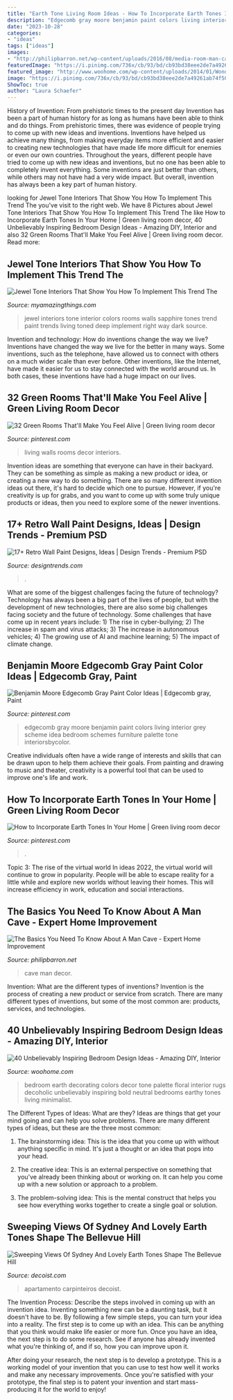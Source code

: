 ```yaml
---
title: "Earth Tone Living Room Ideas - How To Incorporate Earth Tones In Your Home"
description: "Edgecomb gray moore benjamin paint colors living interior grey scheme idea bedroom schemes furniture palette tone interiorsbycolor"
date: "2023-10-28"
categories:
- "ideas"
tags: ["ideas"]
images:
- "http://philipbarron.net/wp-content/uploads/2016/08/media-room-man-cave-decor.jpg"
featuredImage: "https://i.pinimg.com/736x/cb/93/bd/cb93bd38eee2de7a49261ab74f50f076.jpg"
featured_image: "http://www.woohome.com/wp-content/uploads/2014/01/Wonderful-Bedroom-Design-Ideas-25.jpg"
image: "https://i.pinimg.com/736x/cb/93/bd/cb93bd38eee2de7a49261ab74f50f076.jpg"
ShowToc: true
author: "Laura Schaefer"
---
```



History of Invention: From prehistoric times to the present day
Invention has been a part of human history for as long as humans have been able to think and do things. From prehistoric times, there was evidence of people trying to come up with new ideas and inventions. Inventions have helped us achieve many things, from making everyday items more efficient and easier to creating new technologies that have made life more difficult for enemies or even our own countries. Throughout the years, different people have tried to come up with new ideas and inventions, but no one has been able to completely invent everything. Some inventions are just better than others, while others may not have had a very wide impact. But overall, invention has always been a key part of human history.

	

		
looking for Jewel Tone Interiors That Show You How To Implement This Trend The you've visit to the right web. We have 8 Pictures about Jewel Tone Interiors That Show You How To Implement This Trend The like How to Incorporate Earth Tones In Your Home | Green living room decor, 40 Unbelievably Inspiring Bedroom Design Ideas - Amazing DIY, Interior and also 32 Green Rooms That&#039;ll Make You Feel Alive | Green living room decor. Read more:
		
    
## Jewel Tone Interiors That Show You How To Implement This Trend The

<img loading=lazy src="https://myamazingthings.com/wp-content/uploads/2017/05/jewel-tones-interiors-1.jpg" onerror="this.onerror=null;this.src='https://tse2.mm.bing.net/th?id=OIP.-PLOVTN6aSm6U7T-Wt4hAQHaHa&amp;pid=15.1';" alt="Jewel Tone Interiors That Show You How To Implement This Trend The">

_Source: myamazingthings.com_

>jewel interiors tone interior colors rooms walls sapphire tones trend paint trends living toned deep implement right way dark source. 

	

Invention and technology: How do inventions change the way we live?
Inventions have changed the way we live for the better in many ways. Some inventions, such as the telephone, have allowed us to connect with others on a much wider scale than ever before. Other inventions, like the Internet, have made it easier for us to stay connected with the world around us. In both cases, these inventions have had a huge impact on our lives.

    
## 32 Green Rooms That&#039;ll Make You Feel Alive | Green Living Room Decor

<img loading=lazy src="https://i.pinimg.com/736x/90/9d/87/909d87e1e3bdef51527cea642bb6a570--house-interiors-living-room-ideas.jpg" onerror="this.onerror=null;this.src='https://tse4.mm.bing.net/th?id=OIP.OOK4v7uQPP7UpTSZ-JG2iQHaLQ&amp;pid=15.1';" alt="32 Green Rooms That&#039;ll Make You Feel Alive | Green living room decor">

_Source: pinterest.com_

>living walls rooms decor interiors. 

	

Invention ideas are something that everyone can have in their backyard. They can be something as simple as making a new product or idea, or creating a new way to do something. There are so many different invention ideas out there, it's hard to decide which one to pursue. However, if you're creativity is up for grabs, and you want to come up with some truly unique products or ideas, then you need to explore some of the newer inventions.

    
## 17+ Retro Wall Paint Designs, Ideas | Design Trends - Premium PSD

<img loading=lazy src="https://images.designtrends.com/wp-content/uploads/2015/10/17151643/Small-Living-Room-Retro-Wall-Design1.jpg" onerror="this.onerror=null;this.src='https://tse4.mm.bing.net/th?id=OIP.aPGYsog8DTkb0hTaXYiJmAHaE2&amp;pid=15.1';" alt="17+ Retro Wall Paint Designs, Ideas | Design Trends - Premium PSD">

_Source: designtrends.com_

>. 

	

What are some of the biggest challenges facing the future of technology?
Technology has always been a big part of the lives of people, but with the development of new technologies, there are also some big challenges facing society and the future of technology. Some challenges that have come up in recent years include: 1) The rise in cyber-bullying; 2) The increase in spam and virus attacks; 3) The increase in autonomous vehicles; 4) The growing use of AI and machine learning; 5) The impact of climate change.

    
## Benjamin Moore Edgecomb Gray Paint Color Ideas | Edgecomb Gray, Paint

<img loading=lazy src="https://i.pinimg.com/736x/df/c1/6f/dfc16fda62d0e79c1ddaccdc42ac79d6.jpg" onerror="this.onerror=null;this.src='https://tse3.mm.bing.net/th?id=OIP.sp5ipfKpWS6Brhcx-aqkZQHaJQ&amp;pid=15.1';" alt="Benjamin Moore Edgecomb Gray Paint Color Ideas | Edgecomb gray, Paint">

_Source: pinterest.com_

>edgecomb gray moore benjamin paint colors living interior grey scheme idea bedroom schemes furniture palette tone interiorsbycolor. 

	

Creative individuals often have a wide range of interests and skills that can be drawn upon to help them achieve their goals. From painting and drawing to music and theater, creativity is a powerful tool that can be used to improve one's life and work.

    
## How To Incorporate Earth Tones In Your Home | Green Living Room Decor

<img loading=lazy src="https://i.pinimg.com/736x/cb/93/bd/cb93bd38eee2de7a49261ab74f50f076.jpg" onerror="this.onerror=null;this.src='https://tse1.mm.bing.net/th?id=OIP.WUHEdK0BM2OmwD2hvHfrIwHaDv&amp;pid=15.1';" alt="How to Incorporate Earth Tones In Your Home | Green living room decor">

_Source: pinterest.com_

>. 

	

Topic 3: The rise of the virtual world
In ideas 2022, the virtual world will continue to grow in popularity. People will be able to escape reality for a little while and explore new worlds without leaving their homes. This will increase efficiency in work, education and social interactions.

    
## The Basics You Need To Know About A Man Cave - Expert Home Improvement

<img loading=lazy src="http://philipbarron.net/wp-content/uploads/2016/08/media-room-man-cave-decor.jpg" onerror="this.onerror=null;this.src='https://tse1.mm.bing.net/th?id=OIP.0DyiaS5qa0AWeiOfowJe-QHaEm&amp;pid=15.1';" alt="The Basics You Need To Know About A Man Cave - Expert Home Improvement">

_Source: philipbarron.net_

>cave man decor. 

	

Invention: What are the different types of inventions?
Invention is the process of creating a new product or service from scratch. There are many different types of inventions, but some of the most common are: products, services, and technologies.

    
## 40 Unbelievably Inspiring Bedroom Design Ideas - Amazing DIY, Interior

<img loading=lazy src="http://www.woohome.com/wp-content/uploads/2014/01/Wonderful-Bedroom-Design-Ideas-25.jpg" onerror="this.onerror=null;this.src='https://tse2.mm.bing.net/th?id=OIP.XXnlCkCaZVCiGzQuTnhzJAHaLH&amp;pid=15.1';" alt="40 Unbelievably Inspiring Bedroom Design Ideas - Amazing DIY, Interior">

_Source: woohome.com_

>bedroom earth decorating colors decor tone palette floral interior rugs decoholic unbelievably inspiring bold neutral bedrooms earthy tones living minimalist. 

	

The Different Types of Ideas: What are they?
Ideas are things that get your mind going and can help you solve problems. There are many different types of ideas, but these are the three most common:
1. The brainstorming idea: This is the idea that you come up with without anything specific in mind. It's just a thought or an idea that pops into your head.

2. The creative idea: This is an external perspective on something that you've already been thinking about or working on. It can help you come up with a new solution or approach to a problem.

3. The problem-solving idea: This is the mental construct that helps you see how everything works together to create a single goal or solution.

    
## Sweeping Views Of Sydney And Lovely Earth Tones Shape The Bellevue Hill

<img loading=lazy src="https://cdn.decoist.com/wp-content/uploads/2014/03/Large-balcony-of-the-Bellevue-Hill-Apartment-in-Sydney.jpg" onerror="this.onerror=null;this.src='https://tse4.mm.bing.net/th?id=OIP.iPkKNc-WB_-nha6Kf_Y0VQHaLH&amp;pid=15.1';" alt="Sweeping Views Of Sydney And Lovely Earth Tones Shape The Bellevue Hill">

_Source: decoist.com_

>apartamento carpinteiros decoist. 

	

The Invention Process: Describe the steps involved in coming up with an invention idea.
Inventing something new can be a daunting task, but it doesn't have to be. By following a few simple steps, you can turn your idea into a reality.
The first step is to come up with an idea. This can be anything that you think would make life easier or more fun. Once you have an idea, the next step is to do some research. See if anyone has already invented what you're thinking of, and if so, how you can improve upon it.

After doing your research, the next step is to develop a prototype. This is a working model of your invention that you can use to test how well it works and make any necessary improvements. Once you're satisfied with your prototype, the final step is to patent your invention and start mass-producing it for the world to enjoy!

